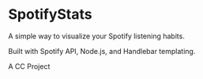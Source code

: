 # SpotifyStats

A simple way to visualize your Spotify listening habits. 

Built with Spotify API, Node.js, and Handlebar templating. 

A CC Project
